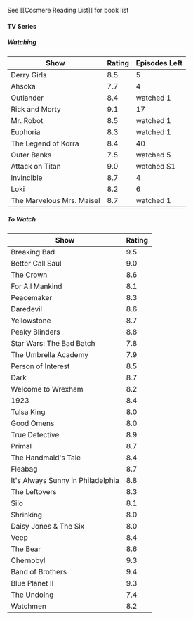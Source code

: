 See [[Cosmere Reading List]] for book list
#### TV Series
##### Watching
| Show                      | Rating | Episodes Left |
| ------------------------- | ------ | ------------- |
| Derry Girls               | 8.5    | 5             |
| Ahsoka                    | 7.7    | 4             |
| Outlander                 | 8.4    | watched 1     |
| Rick and Morty            | 9.1    | 17            |
| Mr. Robot                 | 8.5    | watched 1     |
| Euphoria                  | 8.3    | watched 1     |
| The Legend of Korra       | 8.4    | 40            |
| Outer Banks               | 7.5    | watched 5     |
| Attack on Titan           | 9.0    | watched S1    |
| Invincible                | 8.7    | 4             |
| Loki                      | 8.2    | 6             |
| The Marvelous Mrs. Maisel | 8.7    | watched 1     | 

##### To Watch
| Show                              | Rating |
| --------------------------------- | ------ |
| Breaking Bad                      | 9.5    |
| Better Call Saul                  | 9.0    |
| The Crown                         | 8.6    |
| For All Mankind                   | 8.1    |
| Peacemaker                        | 8.3    |
| Daredevil                         | 8.6    |
| Yellowstone                       | 8.7    |
| Peaky Blinders                    | 8.8    |
| Star Wars: The Bad Batch          | 7.8    |
| The Umbrella Academy              | 7.9    |
| Person of Interest                | 8.5    |
| Dark                              | 8.7    |
| Welcome to Wrexham                | 8.2    |
| 1923                              | 8.4    |
| Tulsa King                        | 8.0    |
| Good Omens                        | 8.0    |
| True Detective                    | 8.9    |
| Primal                            | 8.7    |
| The Handmaid's Tale               | 8.4    |
| Fleabag                           | 8.7    |
| It's Always Sunny in Philadelphia | 8.8    |
| The Leftovers                     | 8.3    |
| Silo                              | 8.1    |
| Shrinking                         | 8.0    |
| Daisy Jones & The Six             | 8.0    |
| Veep                              | 8.4    |
| The Bear                          | 8.6    |
| Chernobyl                         | 9.3    |
| Band of Brothers                  | 9.4    |
| Blue Planet II                    | 9.3    |
| The Undoing                       | 7.4    |
| Watchmen                          | 8.2    |

